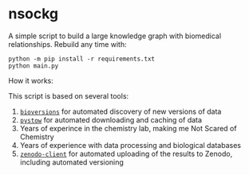 # nsockg

A simple script to build a large knowledge graph with biomedical relationships. Rebuild any time with:

```shell
python -m pip install -r requirements.txt
python main.py
```

How it works:

This script is based on several tools:

1. [`bioversions`](https://github.com/cthoyt/bioversions) for automated discovery of new versions of data
2. [`pystow`](https://github.com/cthoyt/pystow) for automated downloading and caching of data
3. Years of experince in the chemistry lab, making me Not Scared of Chemistry
4. Years of experience with data processing and biological databases
5. [`zenodo-client`](https://github.com/zenodo-client) for automated uploading of the results to Zenodo, including automated versioning

